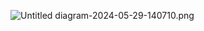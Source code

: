 ![Untitled diagram-2024-05-29-140710.png](https://prod-files-secure.s3.us-west-2.amazonaws.com/0bfc4ffa-afce-475d-ae12-ffb38f84ec1e/64c3cc57-a015-4510-8382-b0583d37a777/Untitled_diagram-2024-05-29-140710.png)
